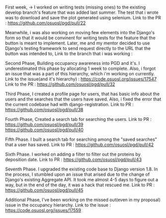 First week, 
-> I worked on writing tests (missing ones) to the existing develop branch's feature that was added last summer. The test that i wrote was to download and save the plot generated using selenium.
Link to the PR : https://github.com/osuosl/pgd/pull/22

Meanwhile, i was also working on moving few elements into the Django's form so that it would be convinent for writing tests for the feature that the button is meant to implement. Later, me and my mentor decided to use Django's testing framework to send request directly to the URL that the button was intended to,
Link to the branch that i was working : 

Second Phase,
Building occupancy awareness into PGD and it's. I underestimated this phase by allocating 1 week to complete. Also, i forgot an issue that was a part of this hierarchy, which i'm working on currently. 
Link to the issue(and it's hierarchy) : https://code.osuosl.org/issues/17547
Link to the PR : https://github.com/osuosl/pgd/pull/32

Third Phase,
I created a profile page for users, that has basic info about the users and the searches that the users have saved. Also, i fixed the error that the current codebase had with django-registration.
Link to PR : https://github.com/osuosl/pgd/pull/38

Fourth Phase,
Created a search tab for searching the users.
Link to PR : https://github.com/osuosl/pgd/pull/39
			 https://github.com/osuosl/pgd/pull/40

Fifth Phase.
I built a search tab for searching among the "saved searches" that a user has saved.
Link to PR : https://github.com/osuosl/pgd/pull/42

Sixth Phase.
I worked on adding a filter to filter out the proteins by deposition date.
Link to PR : https://github.com/osuosl/pgd/pull/43

Seventh Phase.
I upgraded the existing code base to Django version 1.8. In the process, I stumbled upon an issue that arised due to the change of Django's existing Aggregate API. It took me almost 4-5 days to figure out a way, but in the end of the day, it was a hack that rescued me.
Link to PR : https://github.com/osuosl/pgd/pull/45

Additional Phase,
I've been working on the missed out(even in my proposal) issue in the occupancy hierarchy.
Link to the issue : https://code.osuosl.org/issues/17559
